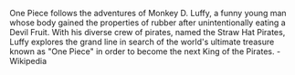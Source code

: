 One Piece follows the adventures of Monkey D. Luffy, a funny young man whose body gained the properties of rubber after unintentionally eating a Devil Fruit.
With his diverse crew of pirates, named the Straw Hat Pirates, Luffy explores the grand line in search of the world's ultimate treasure known as "One Piece" in 
order to become the next King of the Pirates. -Wikipedia